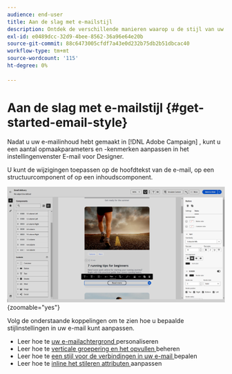 ```yaml
---
audience: end-user
title: Aan de slag met e-mailstijl
description: Ontdek de verschillende manieren waarop u de stijl van uw e-mailinhoud kunt aanpassen
exl-id: e0489dcc-32d9-4bee-8562-36a96e64e20b
source-git-commit: 88c6473005cfdf7a43e0d232b75db2b51dbcac40
workflow-type: tm+mt
source-wordcount: '115'
ht-degree: 0%

---
```


# Aan de slag met e-mailstijl {#get-started-email-style}

Nadat u uw e-mailinhoud hebt gemaakt in [!DNL Adobe Campaign] , kunt u een aantal opmaakparameters en -kenmerken aanpassen in het instellingenvenster E-mail voor Designer.

U kunt de wijzigingen toepassen op de hoofdtekst van de e-mail, op een structuurcomponent of op een inhoudscomponent.

![](assets/email_designer_content_components_settings.png){zoomable="yes"}

Volg de onderstaande koppelingen om te zien hoe u bepaalde stijlinstellingen in uw e-mail kunt aanpassen.

* Leer hoe te [ uw e-mailachtergrond ](backgrounds.md) personaliseren
* Leer hoe te [ verticale groepering en het opvullen ](alignment-and-padding.md) beheren
* Leer hoe te [ een stijl voor de verbindingen in uw e-mail ](styling-links.md) bepalen
* Leer hoe te [ inline het stileren attributen ](inline-styling.md) aanpassen
